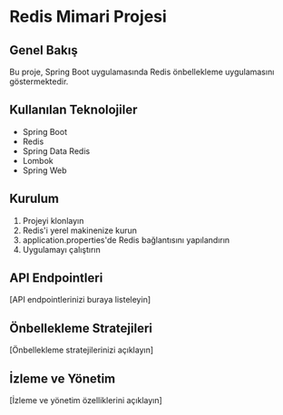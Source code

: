 # Redis Mimari Projesi

## Genel Bakış
Bu proje, Spring Boot uygulamasında Redis önbellekleme uygulamasını göstermektedir.

## Kullanılan Teknolojiler
- Spring Boot
- Redis
- Spring Data Redis
- Lombok
- Spring Web

## Kurulum
1. Projeyi klonlayın
2. Redis'i yerel makinenize kurun
3. application.properties'de Redis bağlantısını yapılandırın
4. Uygulamayı çalıştırın

## API Endpointleri
[API endpointlerinizi buraya listeleyin]

## Önbellekleme Stratejileri
[Önbellekleme stratejilerinizi açıklayın]

## İzleme ve Yönetim
[İzleme ve yönetim özelliklerini açıklayın]





